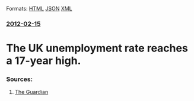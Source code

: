 
Formats: [HTML](/news/2012/02/15/the-uk-unemployment-rate-reaches-a-17-year-high.html)  [JSON](/news/2012/02/15/the-uk-unemployment-rate-reaches-a-17-year-high.json)  [XML](/news/2012/02/15/the-uk-unemployment-rate-reaches-a-17-year-high.xml)  

### [2012-02-15](/news/2012/02/15/index.md)

##### 
# The UK unemployment rate reaches a 17-year high. 




### Sources:

1. [The Guardian](http://www.guardian.co.uk/business/2012/feb/15/uk-unemployment-high-economy-flatlines)
